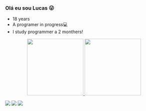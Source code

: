 ### Olá eu sou Lucas 😜
-  18 years
-  A programer in progress💻
-  I study programmer a 2 monthers!



<div align="center">
  <a href="https://github.com/lucasfonsecapz">
  <img height="180em" src="https://github-readme-stats.vercel.app/api?username=lucasfonsecapz&show_icons=true&theme=dracula&include_all_commits=true&count_private=true"/>
  <img height="180em" src="https://github-readme-stats.vercel.app/api/top-langs/?username=lucasfonsecapz&layout=compact&langs_count=7&theme=dracula"/>
</div>

   <a href="https://https://www.linkedin.com/in/lucas-fonseca-%F0%9F%A7%91%F0%9F%8F%BB%E2%80%8D%F0%9F%92%BB-3b2116243/" target="_blank"><img src="https://img.shields.io/badge/-LinkedIn-%230077B5?style=for-the-badge&logo=linkedin&logoColor=white" target="_blank"></a> 
    <a href = "mailto:contatolucasfonsecadev@gmail.com"><img src="https://img.shields.io/badge/-Gmail-%23333?style=for-the-badge&logo=gmail&logoColor=white" target="_blank"></a>
   <a href="https://instagram.com/lucasfonsecapz" target="_blank"><img src="https://img.shields.io/badge/-Instagram-%23E4405F?style=for-the-badge&logo=instagram&logoColor=white" target="_blank"></a>
  
   
    
